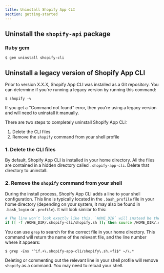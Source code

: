 ```yaml
---
title: Uninstall Shopify App CLI
section: getting-started
---
```


## Uninstall the `shopify-api` package

### Ruby gem

```console
$ gem uninstall shopify-cli
```

## Uninstall a legacy version of Shopify App CLI

Prior to version X.X.X, Shopify App CLI was installed as a Git repository. You can determine if you're running a legacy version by running this command:

```console
$ shopify -v
```

If you get a "Command not found" error, then you're using a legacy version and will need to uninstall it manually.

There are two steps to completely uninstall Shopify App CLI:

1. Delete the CLI files
1. Remove the `shopify` command from your shell profile

### 1. Delete the CLI files

By default, Shopify App CLI is installed in your home directory. All the files are contained in a hidden directory called `.shopify-app-cli`. Delete that directory to uninstall.

### 2. Remove the `shopify` command from your shell

During the install process, Shopify App CLI adds a line to your shell configuration. This line is typically located in the `.bash_profile` file in your home directory (depending on your system, it may also be found in `.bash_login` or `.profile`). It will look similar to this:

```sh
# The line won’t look exactly like this. `HOME_DIR` will instead be the absolute path to your home directory.
if [[ -f /HOME_DIR/.shopify-cli/shopify.sh ]]; then source /HOME_DIR/.shopify-cli/shopify.sh; fi
```

You can use `grep` to search for the correct file in your home directory. This command will return the name of the relevant file, and the line number where it appears:

```console
$ grep -Ens "^if.+\.shopify-app-cli/shopify\.sh.+fi$" ~/\.*
```

Deleting or commenting out the relevant line in your shell profile will remove `shopify` as a command. You may need to reload your shell.
